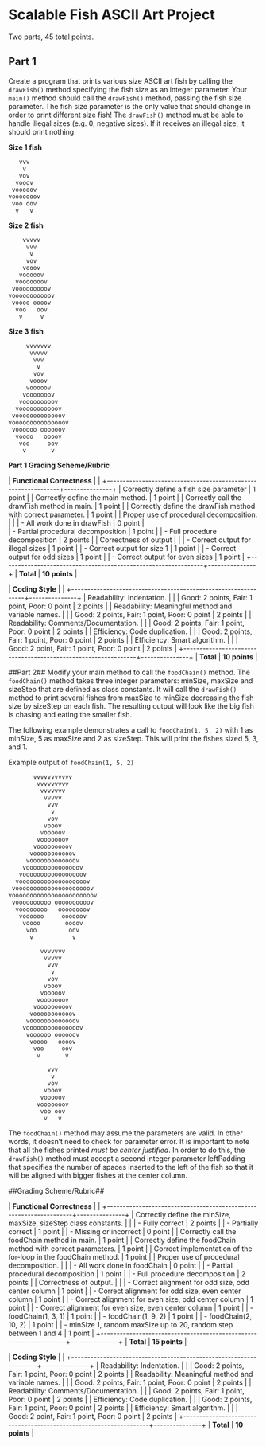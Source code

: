 # Scalable Fish ASCII Art Project
Two parts, 45 total points.

## Part 1
Create a program that prints various size ASCII art fish by calling the `drawFish()` method specifying the fish size as an integer parameter. Your `main()` method should call the `drawFish()` method, passing the fish size parameter. The fish size parameter is the only value that should change in order to print different size fish! The `drawFish()` method must be able to handle illegal sizes (e.g. 0, negative sizes).  If it receives an illegal size, it should print nothing.

**Size 1 fish**

       vvv
        v  
       vov  
      vooov  
     vooooov  
    vooooooov  
     voo oov  
      v   v  

**Size 2 fish**

        vvvvv  
         vvv  
          v  
         vov  
        vooov  
       vooooov  
      vooooooov  
     vooooooooov  
    vooooooooooov  
     voooo oooov  
      voo   oov  
       v     v

**Size 3 fish**

         vvvvvvv  
          vvvvv  
           vvv  
            v  
           vov  
          vooov  
         vooooov  
        vooooooov  
       vooooooooov  
      vooooooooooov  
     vooooooooooooov  
    vooooooooooooooov  
     voooooo oooooov  
      voooo   oooov  
       voo     oov  
        v       v  
  
**Part 1 Grading Scheme/Rubric**

| **Functional Correctness**                                    |               |
+---------------------------------------------------------------+---------------+
| Correctly define a fish size parameter                        |    1 point    |
| Correctly define the main method.                             |    1 point    |
| Correctly call the drawFish method in main.                   |    1 point    |
| Correctly define the drawFish method with correct parameter.  |    1 point    |
| Proper use of procedural decomposition.                       |				|
| - All work done in drawFish                                   |    0 point    |			
| - Partial procedural decomposition                            |    1 point    |
| - Full procedure decomposition                                |    2 points   |
| Correctness of output                                         |               |
| - Correct output for illegal sizes                            |    1 point    |
| - Correct output for size 1                                   |    1 point    |
| - Correct output for odd sizes                                |    1 point    |
| - Correct output for even sizes                               |    1 point    |
+---------------------------------------------------------------+---------------+
| **Total**                                                     | **10 points** |


| **Coding Style**                                              |               |
+---------------------------------------------------------------+---------------+
| Readability: Indentation.                                     |               |
|   Good: 2 points, Fair: 1 point, Poor: 0 point                |   2 points    |
| Readability: Meaningful method and variable names.            |               |
|   Good: 2 points, Fair: 1 point, Poor: 0 point                |   2 points	|
| Readability: Comments/Documentation.                          |               |
|   Good: 2 points, Fair: 1 point, Poor: 0 point                |   2 points	|
| Efficiency: Code duplication.                                 |               |
|   Good: 2 points, Fair: 1 point, Poor: 0 point                |   2 points	|
| Efficiency: Smart algorithm.                                  |               |
|   Good: 2 point, Fair: 1 point, Poor: 0 point                 |   2 points	|
+---------------------------------------------------------------+---------------+
| **Total**                                                     | **10 points** |

##Part 2##
Modify your main method to call the `foodChain()` method. The `foodChain()` method takes three integer parameters: minSize, maxSize and sizeStep that are defined as class constants. It will call the `drawFish()` method to print several fishes from maxSize to minSize decreasing the fish size by sizeStep on each fish. The resulting output will look like the big fish is chasing and eating the smaller fish.

The following example demonstrates a call to `foodChain(1, 5, 2)` with 1 as minSize, 5 as maxSize and 2 as sizeStep. This will print the fishes sized 5, 3, and 1.

Example output of `foodChain(1, 5, 2)`

           vvvvvvvvvvv
            vvvvvvvvv
             vvvvvvv
              vvvvv
               vvv
                v
               vov
              vooov
             vooooov
            vooooooov
           vooooooooov
          vooooooooooov
         vooooooooooooov
        vooooooooooooooov
       vooooooooooooooooov
      vooooooooooooooooooov
     vooooooooooooooooooooov
    vooooooooooooooooooooooov
     voooooooooo oooooooooov
      voooooooo   oooooooov
       voooooo     oooooov
        voooo       oooov
         voo         oov
          v           v

             vvvvvvv
              vvvvv
               vvv
                v
               vov
              vooov
             vooooov
            vooooooov
           vooooooooov
          vooooooooooov
         vooooooooooooov
        vooooooooooooooov
         voooooo oooooov
          voooo   oooov
           voo     oov
            v       v

               vvv
                v
               vov
              vooov
             vooooov
            vooooooov
             voo oov
              v   v

The `foodChain()` method may assume the parameters are valid. In other words, it doesn’t need to check for parameter error. It is important to note that all the fishes printed *must be center justified*. In order to do this, the `drawFish()` method must accept a second integer parameter leftPadding that specifies the number of spaces inserted to the left of the fish so that it will be aligned with bigger fishes at the center column.

##Grading Scheme/Rubric##

| **Functional Correctness**                                        |               |
+-------------------------------------------------------------------+---------------+
| Correctly define the minSize, maxSize, sizeStep class constants.  |               |
| - Fully correct                                                   |   2 points    |
| - Partially correct                                               |   1 point     |
| - Missing or incorrect                                            |   0 point     |
| Correctly call the foodChain method in main.                      |   1 point     |
| Correctly define the foodChain method with correct parameters.    |   1 point     |
| Correct implementation of the for-loop in the foodChain method.   |   1 point     |
| Proper use of procedural decomposition.                           |               |
| - All work done in foodChain                                      |   0 point     |
| - Partial procedural decomposition                                |   1 point     |
| - Full procedure decomposition                                    |   2 points    |
| Correctness of output.                                            |               |
| - Correct alignment for odd size, odd center column               |   1 point     |
| - Correct alignment for odd size, even center column              |   1 point     |
| - Correct alignment for even size, odd center column              |   1 point     |
| - Correct alignment for even size, even center column             |   1 point     |
| - foodChain(1, 3, 1)                                              |   1 point     |
| - foodChain(1, 9, 2)                                              |   1 point     |
| - foodChain(2, 10, 2)                                             |   1 point     |
| - minSize 1, random maxSize up to 20, random step between 1 and 4 |   1 point     |
+-------------------------------------------------------------------+---------------+
| **Total**                                                         | **15 points** |

| **Coding Style**                                                  |               |
+-------------------------------------------------------------------+---------------+
| Readability: Indentation.                                         |               |
|   Good: 2 points, Fair: 1 point, Poor: 0 point                    |   2 points    |
| Readability: Meaningful method and variable names.                |               |
|   Good: 2 points, Fair: 1 point, Poor: 0 point                    |   2 points    |
| Readability: Comments/Documentation.                              |               |
|   Good: 2 points, Fair: 1 point, Poor: 0 point                    |   2 points    |
| Efficiency: Code duplication.                                     |               |
|   Good: 2 points, Fair: 1 point, Poor: 0 point                    |   2 points    |
| Efficiency: Smart algorithm.                                      |               |
|   Good: 2 point, Fair: 1 point, Poor: 0 point                     |   2 points    |
+-------------------------------------------------------------------+---------------+
| **Total**                                                         | **10 points** |
